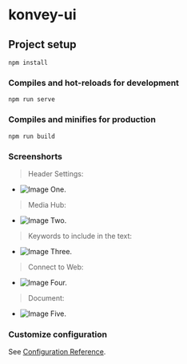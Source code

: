 # konvey-ui

## Project setup
```
npm install
```

### Compiles and hot-reloads for development
```
npm run serve
```

### Compiles and minifies for production
```
npm run build
```


### Screenshorts
> Header Settings:
- ![Image One.]()

> Media Hub:
- ![Image Two.]()

> Keywords to include in the text:
- ![Image Three.]()

> Connect to Web:
- ![Image Four.]()

> Document:
- ![Image Five.]()


### Customize configuration
See [Configuration Reference](https://cli.vuejs.org/config/).
